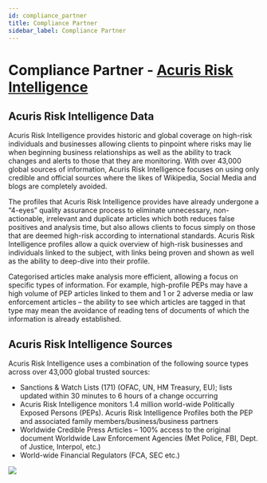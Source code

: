 ```yaml
---
id: compliance_partner
title: Compliance Partner
sidebar_label: Compliance Partner
---
```


# Compliance Partner - [Acuris Risk Intelligence](https://www.acurisriskintelligence.com/) 

## Acuris Risk Intelligence Data
Acuris Risk Intelligence provides historic and global coverage on high-risk individuals and businesses allowing clients to pinpoint where risks may lie when beginning business relationships as well as the ability to track changes and alerts to those that they are monitoring.
With over 43,000 global sources of information, Acuris Risk Intelligence focuses on using only credible and official sources where the likes of Wikipedia, Social Media and blogs are completely avoided.
 
The profiles that Acuris Risk Intelligence provides have already undergone a “4-eyes” quality assurance process to eliminate unnecessary, non-actionable, irrelevant and duplicate articles which both reduces false positives and analysis time, but also allows clients to focus simply on those that are deemed high-risk according to international standards.
Acuris Risk Intelligence profiles allow a quick overview of high-risk businesses and individuals linked to the subject, with links being proven and shown as well as the ability to deep-dive into their profile.
 
Categorised articles make analysis more efficient, allowing a focus on specific types of information. For example, high-profile PEPs may have a high volume of PEP articles linked to them and 1 or 2 adverse media or law enforcement articles – the ability to see which articles are tagged in that type may mean the avoidance of reading tens of documents of which the information is already established.

## Acuris Risk Intelligence Sources
Acuris Risk Intelligence uses a combination of the following source types across over 43,000 global trusted sources:

* Sanctions & Watch Lists (171) (OFAC, UN, HM Treasury, EU); lists updated within 30 minutes to 6 hours of a change occurring
* Acuris Risk Intelligence monitors 1.4 million world-wide Politically Exposed Persons (PEPs). Acuris Risk Intelligence Profiles both the PEP and associated family members/business/business partners
* Worldwide Credible Press Articles – 100% access to the original document
Worldwide Law Enforcement Agencies (Met Police, FBI, Dept. of Justice, Interpol, etc.)
* World-wide Financial Regulators (FCA, SEC etc.)


[![](https://www.acurisriskintelligence.com/assets/ari-logo-small.svg)](https://www.acurisriskintelligence.com/)